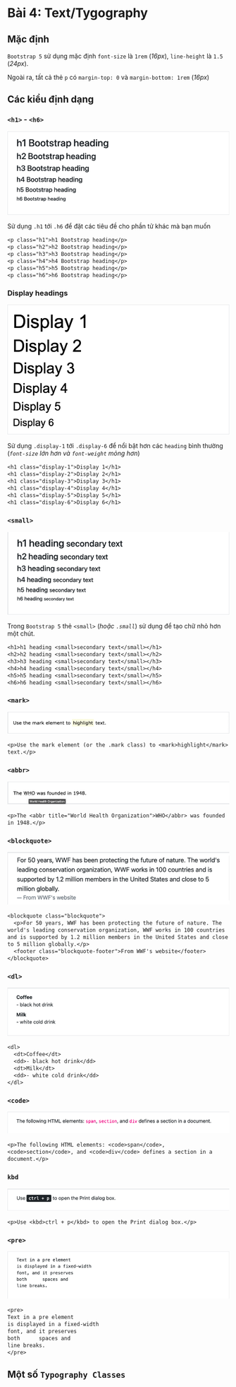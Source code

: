 # Bài 4: Text/Tygography

## Mặc định

`Bootstrap 5` sử dụng mặc định `font-size` là `1rem` (*16px*), `line-height` là `1.5` (*24px*).

Ngoài ra, tất cả thẻ `p` có `margin-top: 0` và `margin-bottom: 1rem` (*16px*)

## Các kiểu định dạng

### `<h1>` - `<h6>`

<img src="https://raw.githubusercontent.com/Zenfection/Image/master/2022/01/19-14-50-30-Screen%20Shot%202022-01-19%20at%2014.50.17.png">


Sử dụng `.h1` tới `.h6` để đặt các tiêu đề cho phần tử khác mà bạn muốn

```html:no-line-numbers
<p class="h1">h1 Bootstrap heading</p>
<p class="h2">h2 Bootstrap heading</p>
<p class="h3">h3 Bootstrap heading</p>
<p class="h4">h4 Bootstrap heading</p>
<p class="h5">h5 Bootstrap heading</p>
<p class="h6">h6 Bootstrap heading</p> 
```
### Display headings

<img src="https://raw.githubusercontent.com/Zenfection/Image/master/2022/01/19-14-51-04-Screen%20Shot%202022-01-19%20at%2014.51.03.png">

Sử dụng `.display-1` tới `.display-6` để nổi bật hơn các `heading` bình thường (*`font-size` lớn hơn và `font-weight` mỏng hơn*)

```html:no-line-numbers
<h1 class="display-1">Display 1</h1>
<h1 class="display-2">Display 2</h1>
<h1 class="display-3">Display 3</h1>
<h1 class="display-4">Display 4</h1>
<h1 class="display-5">Display 5</h1>
<h1 class="display-6">Display 6</h1>
```

### `<small>`

<img src="https://raw.githubusercontent.com/Zenfection/Image/master/2022/01/19-14-51-14-Screen%20Shot%202022-01-19%20at%2014.51.12.png">

Trong `Bootstrap 5` thẻ `<small>` (*hoặc `.small`*) sử dụng để tạo chữ nhỏ hơn một chút.

```html:no-line-numbers
<h1>h1 heading <small>secondary text</small></h1>
<h2>h2 heading <small>secondary text</small></h2>
<h3>h3 heading <small>secondary text</small></h3>
<h4>h4 heading <small>secondary text</small></h4>
<h5>h5 heading <small>secondary text</small></h5>
<h6>h6 heading <small>secondary text</small></h6>
```

### `<mark>`

<img src="https://raw.githubusercontent.com/Zenfection/Image/master/2022/01/19-14-51-27-Screen%20Shot%202022-01-19%20at%2014.51.25.png">




```html:no-line-numbers
<p>Use the mark element (or the .mark class) to <mark>highlight</mark> text.</p>
```

### `<abbr>`

<img src="https://raw.githubusercontent.com/Zenfection/Image/master/2022/01/19-15-21-19-Screen%20Shot%202022-01-19%20at%2015.21.15.png">


```html:no-line-numbers
<p>The <abbr title="World Health Organization">WHO</abbr> was founded in 1948.</p>
```

### `<blockquote>`

<img src="https://raw.githubusercontent.com/Zenfection/Image/master/2022/01/19-15-21-32-Screen%20Shot%202022-01-19%20at%2015.21.31.png">

```html:no-line-numbers
<blockquote class="blockquote">
  <p>For 50 years, WWF has been protecting the future of nature. The world's leading conservation organization, WWF works in 100 countries and is supported by 1.2 million members in the United States and close to 5 million globally.</p>
  <footer class="blockquote-footer">From WWF's website</footer>
</blockquote>
```

### `<dl>`

<img src="https://raw.githubusercontent.com/Zenfection/Image/master/2022/01/19-15-21-41-Screen%20Shot%202022-01-19%20at%2015.21.40.png">

```html:no-line-numbers
<dl>
  <dt>Coffee</dt>
  <dd>- black hot drink</dd>
  <dt>Milk</dt>
  <dd>- white cold drink</dd>
</dl> 
```

### `<code>`

<img src="https://raw.githubusercontent.com/Zenfection/Image/master/2022/01/19-15-22-28-Screen%20Shot%202022-01-19%20at%2015.22.27.png">

```html:no-line-numbers
<p>The following HTML elements: <code>span</code>, <code>section</code>, and <code>div</code> defines a section in a document.</p>
```

### `kbd`

<img src="https://raw.githubusercontent.com/Zenfection/Image/master/2022/01/19-15-22-36-Screen%20Shot%202022-01-19%20at%2015.22.34.png">

```html:no-line-numbers
<p>Use <kbd>ctrl + p</kbd> to open the Print dialog box.</p>
```

### `<pre>`

<img src="https://raw.githubusercontent.com/Zenfection/Image/master/2022/01/19-15-22-43-Screen%20Shot%202022-01-19%20at%2015.22.41.png">

```html:no-line-numbers
<pre>
Text in a pre element
is displayed in a fixed-width
font, and it preserves
both      spaces and
line breaks.
</pre>
```

## Một số `Typography Classes`
